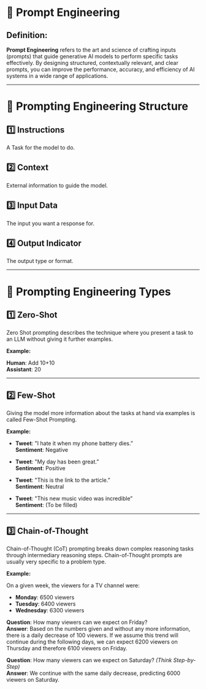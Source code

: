# 🚀 **Prompt Engineering**

## **Definition:**
**Prompt Engineering** refers to the art and science of crafting inputs (prompts) that guide generative AI models to perform specific tasks effectively. By designing structured, contextually relevant, and clear prompts, you can improve the performance, accuracy, and efficiency of AI systems in a wide range of applications.

---

# 🚀 **Prompting Engineering Structure**

## 1️⃣ **Instructions**
A Task for the model to do.

## 2️⃣ **Context**
External information to guide the model.

## 3️⃣ **Input Data**
The input you want a response for.

## 4️⃣ **Output Indicator**
The output type or format.

---

# 🚀 **Prompting Engineering Types**

## 1️⃣ **Zero-Shot**
Zero Shot prompting describes the technique where you present a task to an LLM without giving it further examples.

**Example:**

**Human**: Add 10+10  
**Assistant**: 20

---

## 2️⃣ **Few-Shot**
Giving the model more information about the tasks at hand via examples is called Few-Shot Prompting.

**Example:**

- **Tweet**: "I hate it when my phone battery dies.”  
  **Sentiment**: Negative

- **Tweet**: "My day has been great.”  
  **Sentiment**: Positive

- **Tweet**: "This is the link to the article.”  
  **Sentiment**: Neutral

- **Tweet**: "This new music video was incredible”  
  **Sentiment**: (To be filled)

---

## 3️⃣ **Chain-of-Thought**
Chain-of-Thought (CoT) prompting breaks down complex reasoning tasks through intermediary reasoning steps. Chain-of-Thought prompts are usually very specific to a problem type.

**Example:**

On a given week, the viewers for a TV channel were:

- **Monday**: 6500 viewers
- **Tuesday**: 6400 viewers
- **Wednesday**: 6300 viewers

**Question**: How many viewers can we expect on Friday?  
**Answer**: Based on the numbers given and without any more information, there is a daily decrease of 100 viewers. If we assume this trend will continue during the following days, we can expect 6200 viewers on Thursday and therefore 6100 viewers on Friday.

**Question**: How many viewers can we expect on Saturday? *(Think Step-by-Step)*  
**Answer**: We continue with the same daily decrease, predicting 6000 viewers on Saturday.



